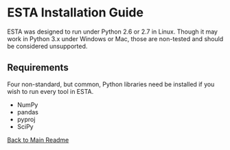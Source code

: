 # ESTA Installation Guide

ESTA was designed to run under Python 2.6 or 2.7 in Linux. Though it may work in Python 3.x under Windows or Mac, those are non-tested and should be considered unsupported.

## Requirements

Four non-standard, but common, Python libraries need be installed if you wish to run every tool in ESTA.

* NumPy
* pandas
* pyproj
* SciPy


[Back to Main Readme](../README.md)
